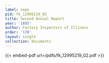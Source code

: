 ```yaml
---
label: nope
pid: fk_12995219_02
title: Second Annual Report
year: '1895'
author: Factory Inspectors of Illinois
order: '170'
layout: single
collection: documents
---
```



{{< embed-pdf url=/pdfs/fk_12995219_02.pdf >}}